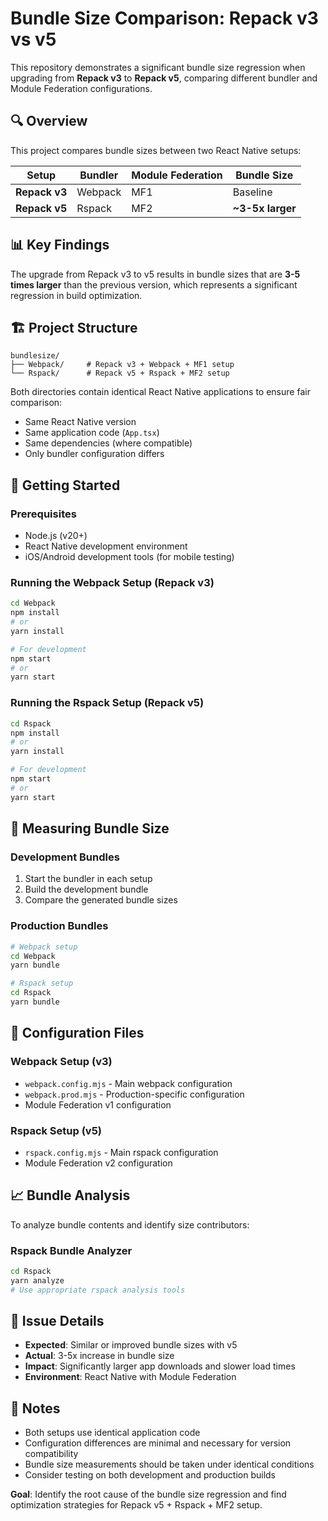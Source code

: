 # Bundle Size Comparison: Repack v3 vs v5

This repository demonstrates a significant bundle size regression when upgrading from **Repack v3** to **Repack v5**, comparing different bundler and Module Federation configurations.

## 🔍 Overview

This project compares bundle sizes between two React Native setups:

| Setup         | Bundler | Module Federation | Bundle Size      |
| ------------- | ------- | ----------------- | ---------------- |
| **Repack v3** | Webpack | MF1               | Baseline         |
| **Repack v5** | Rspack  | MF2               | **~3-5x larger** |

## 📊 Key Findings

The upgrade from Repack v3 to v5 results in bundle sizes that are **3-5 times larger** than the previous version, which represents a significant regression in build optimization.

## 🏗️ Project Structure

```
bundlesize/
├── Webpack/     # Repack v3 + Webpack + MF1 setup
└── Rspack/      # Repack v5 + Rspack + MF2 setup
```

Both directories contain identical React Native applications to ensure fair comparison:

- Same React Native version
- Same application code (`App.tsx`)
- Same dependencies (where compatible)
- Only bundler configuration differs

## 🚀 Getting Started

### Prerequisites

- Node.js (v20+)
- React Native development environment
- iOS/Android development tools (for mobile testing)

### Running the Webpack Setup (Repack v3)

```bash
cd Webpack
npm install
# or
yarn install

# For development
npm start
# or
yarn start
```

### Running the Rspack Setup (Repack v5)

```bash
cd Rspack
npm install
# or
yarn install

# For development
npm start
# or
yarn start
```

## 📏 Measuring Bundle Size

### Development Bundles

1. Start the bundler in each setup
2. Build the development bundle
3. Compare the generated bundle sizes

### Production Bundles

```bash
# Webpack setup
cd Webpack
yarn bundle

# Rspack setup
cd Rspack
yarn bundle
```

## 🔧 Configuration Files

### Webpack Setup (v3)

- `webpack.config.mjs` - Main webpack configuration
- `webpack.prod.mjs` - Production-specific configuration
- Module Federation v1 configuration

### Rspack Setup (v5)

- `rspack.config.mjs` - Main rspack configuration
- Module Federation v2 configuration

## 📈 Bundle Analysis

To analyze bundle contents and identify size contributors:

### Rspack Bundle Analyzer

```bash
cd Rspack
yarn analyze
# Use appropriate rspack analysis tools
```

## 🐛 Issue Details

- **Expected**: Similar or improved bundle sizes with v5
- **Actual**: 3-5x increase in bundle size
- **Impact**: Significantly larger app downloads and slower load times
- **Environment**: React Native with Module Federation

## 📝 Notes

- Both setups use identical application code
- Configuration differences are minimal and necessary for version compatibility
- Bundle size measurements should be taken under identical conditions
- Consider testing on both development and production builds

**Goal**: Identify the root cause of the bundle size regression and find optimization strategies for Repack v5 + Rspack + MF2 setup.
